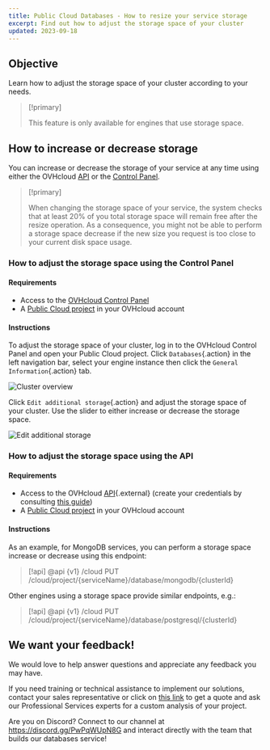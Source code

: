 ```yaml
---
title: Public Cloud Databases - How to resize your service storage
excerpt: Find out how to adjust the storage space of your cluster
updated: 2023-09-18
---
```


## Objective

Learn how to adjust the storage space of your cluster according to your needs.

> [!primary]
>
> This feature is only available for engines that use storage space.
>

## How to increase or decrease storage

You can increase or decrease the storage of your service at any time using either the OVHcloud [API](https://api.ovh.com/console/) or the [Control Panel](/links/manager).

> [!primary]
>
> When changing the storage space of your service, the system checks that at least 20% of you total storage space will remain free after the resize operation. As a consequence, you might not be able to perform a storage space decrease if the new size you request is too close to your current disk space usage.
>

### How to adjust the storage space using the Control Panel

#### Requirements

- Access to the [OVHcloud Control Panel](/links/manager) 
- A [Public Cloud project](https://www.ovhcloud.com/it/public-cloud/) in your OVHcloud account

#### Instructions

To adjust the storage space of your cluster, log in to the OVHcloud Control Panel and open your Public Cloud project. Click `Databases`{.action} in the left navigation bar, select your engine instance then click the `General Information`{.action} tab.

![Cluster overview](images/cluster-overview.png)

Click `Edit additional storage`{.action} and adjust the storage space of your cluster. Use the slider to either increase or decrease the storage space.

![Edit additional storage](images/edit-additional-storage.png)

### How to adjust the storage space using the API

#### Requirements

- Access to the OVHcloud [API](https://api.ovh.com/console/){.external} (create your credentials by consulting [this guide](/pages/manage_and_operate/api/first-steps))
- A [Public Cloud project](https://www.ovhcloud.com/it/public-cloud/) in your OVHcloud account

#### Instructions

As an example, for MongoDB services, you can perform a storage space increase or decrease using this endpoint:

> [!api]
> @api {v1} /cloud PUT /cloud/project/{serviceName}/database/mongodb/{clusterId}

Other engines using a storage space provide similar endpoints, e.g.:

> [!api]
> @api {v1} /cloud PUT /cloud/project/{serviceName}/database/postgresql/{clusterId}

## We want your feedback!

We would love to help answer questions and appreciate any feedback you may have.

If you need training or technical assistance to implement our solutions, contact your sales representative or click on [this link](https://www.ovhcloud.com/it/professional-services/) to get a quote and ask our Professional Services experts for a custom analysis of your project.

Are you on Discord? Connect to our channel at <https://discord.gg/PwPqWUpN8G> and interact directly with the team that builds our databases service!

